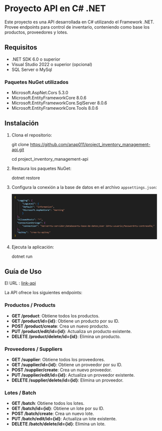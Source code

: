 # Proyecto API en C# .NET

Este proyecto es una API desarrollada en C# utilizando el Framework .NET. Provee endpoints para control de inventario, conteniendo como base los productos, proveedores y lotes. 

## Requisitos

- .NET SDK 6.0 o superior
- Visual Studio 2022 o superior (opcional)
- SQL Server o MySql

### Paquetes NuGet utilizados
- Microsoft.AspNet.Cors 5.3.0
- Microsoft.EntityFrameworkCore 8.0.6
- Microsoft.EntityFrameworkCore.SqlServer 8.0.6
- Microsoft.EntityFrameworkCore.Tools 8.0.6

## Instalación

1. Clona el repositorio:

    git clone https://github.com/anap011/project_inventory_management-api.git
    
    cd project_inventory_management-api

2. Restaura los paquetes NuGet:

    dotnet restore

3. Configura la conexión a la base de datos en el archivo `appsettings.json`:

    ![code](appsettings.png)


6. Ejecuta la aplicación:

    dotnet run


## Guía de Uso

El URL : [link-api](http://www.api-inventory-management.somee.com)

La API ofrece los siguientes endpoints:

### Productos / Products

- **GET /product**: Obtiene todos los productos.
- **GET /product/id={id}**: Obtiene un producto por su ID.
- **POST /product/create**: Crea un nuevo producto.
- **PUT /product/edit/id={id}**: Actualiza un producto existente.
- **DELETE /product/delete/id={id}**: Elimina un producto.


### Proveedores / Suppliers

- **GET /supplier**: Obtiene todos los proveedores.
- **GET /supplier/id={id}**: Obtiene un proveedor por su ID.
- **POST /supplier/create**: Crea un nuevo proveedor.
- **PUT /supplier/edit/id={id}**: Actualiza un proveedor existente.
- **DELETE /supplier/delete/id={id}**: Elimina un proveedor.

### Lotes / Batch

- **GET /batch**: Obtiene todos los lotes.
- **GET /batch/id={id}**: Obtiene un lote por su ID.
- **POST /batch/create**: Crea un nuevo lote.
- **PUT /batch/edit/id={id}**: Actualiza un lote existente.
- **DELETE /batch/delete/id={id}**: Elimina un lote.

